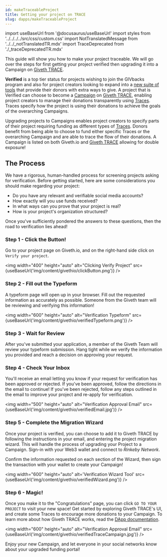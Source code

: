 ```yaml
---
id: makeTraceableProject
title: Getting your project on TRACE
slug: dapps/makeTraceableProject
---
```

import useBaseUrl from '@docusaurus/useBaseUrl'
import styles from '../../../../src/css/custom.css'
import NotTranslatedMessage from '../../_notTranslatedTR.mdx'
import TraceDeprecated from './_traceDeprecatedTR.mdx'

<TraceDeprecated />
<NotTranslatedMessage />


This guide will show you how to make your project traceable. We will go over the steps for first getting your project verified then upgrading it into a Campaign on [Giveth TRACE](https://trace.giveth.io).

**Verified** is a top tier status for projects wishing to join the GIVbacks program and also for project creators looking to expand into a [new suite of tools](https://medium.com/giveth/giveth-trace-is-live-e91b0be1e1f6) that provide their donors with extra ways to give. A project that is Verified can choose to become a [Campaign](/dapps/entitiesAndRoles#campaigns) on [Giveth TRACE](https://trace.giveth.io), enabling project creators to manage their donations transparently using [Traces](/dapps/entitiesAndRoles#traces). Traces specify how the project is using their donations to achieve the goals of the overarching Campaigns.

Upgrading projects to Campaigns enables project creators to specify parts of their project requiring funding as different types of [Traces](/dapps/entitiesAndRoles#traces). Donors benefit from being able to choose to fund either specific Traces or the overarching Campaign and are able to trace the flow of their donations. A Campaign is listed on both Giveth.io and [Giveth TRACE](https://trace.giveth.io) allowing for double exposure!  

## The Process

We have a rigorous, human-handled process for screening projects asking for verification. Before getting started, here are some considerations you should make regarding your project:
 - Do you have any relevant and verifiable social media accounts?
 - How exactly will you use funds received?
 - In what ways can you prove that your project is real?
 - How is your project's organization structured?

Once you've sufficiently pondered the answers to these questions, then the road to verification lies ahead!

### Step 1 - Click the Button!
Go to your project page on Giveth.io, and on the right-hand side click on `Verify your project`.

<img width="400" height="auto" alt="Clicking Verify Project" src={useBaseUrl('img/content/givethio/clickButton.png')} />



### Step 2 - Fill out the Typeform
A typeform page will open up in your browser. Fill out the requested information as accurately as possible. Someone from the Giveth team will be reviewing and verifying this information!

<img width="600" height="auto"  alt="Verification Typeform" src={useBaseUrl('img/content/givethio/verifiedTypeform.png')} />



### Step 3 - Wait for Review
After you've submitted your application, a member of the Giveth Team will review your typeform submission. Hang tight while we verify the information you provided and reach a decision on approving your request.

### Step 4 - Check Your Inbox
You'll receive an email letting you know if your request for verification has been approved or rejected. If you've been approved, follow the directions in the email to continue! If you've been rejected, follow any steps outlined in the email to improve your project and re-apply for verification.

<img width="500" height="auto" alt="Verification Approval Email" src={useBaseUrl('img/content/givethio/verifiedEmail.jpg')} />


### Step 5 - Complete the Migration Wizard
Once your project is verified, you can choose to add it to Giveth TRACE by following the instructions in your email, and entering the project migration wizard. This will handle the process of upgrading your Project to a Campaign. Sign-in with your Web3 wallet and connect to _Rinkeby Network_.

Confirm the information requested on each section of the Wizard, then sign the transaction with your wallet to create your Campaign!

<img width="600" height="auto" alt='Verification Wizard Tool' src={useBaseUrl('img/content/givethio/verifiedWizard.png')} />


### Step 6 -  Magic!
Once you make it to the "Congratulations" page, you can click `GO TO YOUR PROJECT` to visit your new space! Get started by exploring Giveth TRACE's UI, and create some Traces to encourage more donations to your Campaign. To learn more about how Giveth TRACE works, read the [DApp documentation](/dapps/introTrace).

<img width="600" height="auto" alt="Verification Approval Email" src={useBaseUrl('img/content/givethio/verifiedTraceCampaign.jpg')} />

Enjoy your new Campaign, and let everyone in your social networks know about your upgraded funding portal!
